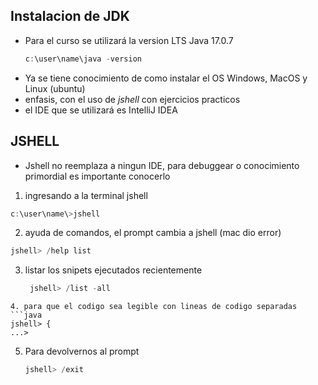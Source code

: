 ## Instalacion de JDK

- Para el curso se utilizará la version LTS Java 17.0.7
  ```java
  c:\user\name\java -version
  ```
- Ya se tiene conocimiento de como instalar el OS Windows, MacOS y Linux (ubuntu)
- enfasis, con el uso de _jshell_ con ejercicios practicos
- el IDE que se utilizará es IntelliJ IDEA

## JSHELL

- Jshell no reemplaza a ningun IDE, para debuggear o conocimiento primordial es importante conocerlo

1. ingresando a la terminal jshell

```java
c:\user\name\>jshell
```

2. ayuda de comandos, el prompt cambia a jshell (mac dio error)

```java
jshell> /help list
```

3. listar los snipets ejecutados recientemente
   ```java
    jshell> /list -all
   ```

````
4. para que el codigo sea legible con lineas de codigo separadas
```java
jshell> {
...>
````

5. Para devolvernos al prompt
   ```java
   jshell> /exit
   ```
